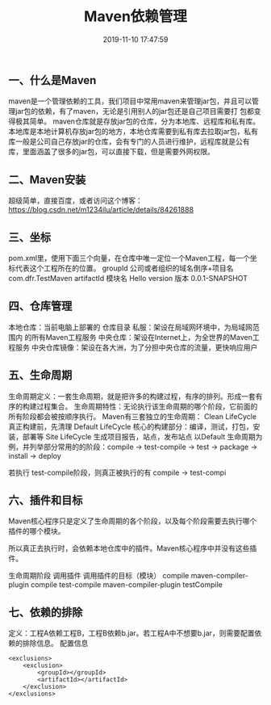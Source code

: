 ﻿---
layout: post
title: Maven依赖管理
date: 2019-11-10 17:47:59
categories: 常用工具和环境
keywords: maven
tags:
    - maven
---
## 一、什么是Maven
maven是一个管理依赖的工具，我们项目中常用maven来管理jar包，并且可以管理jar包的依赖，有了maven，无论是引用别人的jar包还是自己项目需要打 包都变得极其简单。
maven仓库就是存放jar包的仓库，分为本地库、远程库和私有库。
本地库是本地计算机存放jar包的地方，本地仓库需要到私有库去拉取jar包，私有库一般是公司自己存放jar的仓库，会有专门的人员进行维护，远程库就是公有库，里面涵盖了很多的jar包，可以直接下载，但是需要外网权限。
## 二、Maven安装
超级简单，直接百度，或者访问这个博客：
https://blog.csdn.net/m1234ilu/article/details/84261888
## 三、坐标
pom.xml里，使用下面三个向量，在仓库中唯一定位一个Maven工程，每一个坐标代表这个工程所在的位置。
groupId	公司或者组织的域名倒序+项目名	<groupId>com.dfr.TestMaven</groupId>
artifactId	模块名	<artifactId>Hello</artifactId>
version	版本	<version>0.0.1-SNAPSHOT</version>
## 四、仓库管理

本地仓库：当前电脑上部署的 仓库目录
私服：架设在局域网环境中，为局域网范围内 的所有Maven工程服务
中央仓库：架设在Internet上，为全世界的Maven工程服务
中央仓库镜像：架设在各大洲，为了分担中央仓库的流量，更快响应用户
## 五、生命周期
生命周期定义：一套生命周期，就是把许多的构建过程，有序的排列。形成一套有序的构建过程集合。
生命周期特性：无论执行该生命周期的哪个阶段，它前面的所有阶段都会被按顺序执行。
Maven有三套独立的生命周期：
Clean LifeCycle	真正构建前，先清理
Default LifeCycle	核心的构建部分：编译，测试，打包，安装，部署等
Site LifeCycle	生成项目报告，站点，发布站点
以Default 生命周期为例，并列举部分常用的的阶段：compile -> test-compile -> test -> package -> install -> deploy

若执行 test-compile阶段，则真正被执行的有 compile -> test-compi
## 六、插件和目标
Maven核心程序只是定义了生命周期的各个阶段，以及每个阶段需要去执行哪个插件的哪个模块。

所以真正去执行时，会依赖本地仓库中的插件。Maven核心程序中并没有这些插件。

生命周期阶段	调用插件	调用插件的目标（模块）
compile	maven-compiler-plugin	compile
test-compile	maven-compiler-plugin	testCompile
## 七、依赖的排除
定义：工程A依赖工程B，工程B依赖b.jar。若工程A中不想要b.jar，则需要配置依赖的排除信息。
配置信息
```
<exclusions>
	<exclusion>
	    <groupId></groupId>
	    <artifactId></artifactId>
    </exclusion>
</exclusions> 
```


